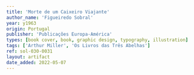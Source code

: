 ```yaml
---
title: 'Morte de um Caixeiro Viajante'
author_name: 'Figueiredo Sobral'
year: y1963
origin: Portugal
publisher: 'Publicações Europa-América'
types: [book cover, book, graphic design, typography, illustration]
tags: ['Arthur Miller', 'Os Livros das Três Abelhas']
ref: sol-030-0031
layout: artifact
date_added: 2022-05-07
---
```

